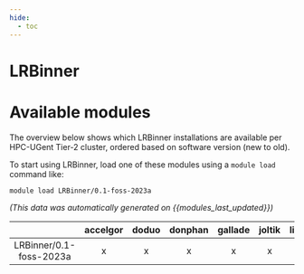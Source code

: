 ```yaml
---
hide:
  - toc
---
```


LRBinner
========

# Available modules


The overview below shows which LRBinner installations are available per HPC-UGent Tier-2 cluster, ordered based on software version (new to old).

To start using LRBinner, load one of these modules using a `module load` command like:

```shell
module load LRBinner/0.1-foss-2023a
```

*(This data was automatically generated on {{modules_last_updated}})*

| |accelgor|doduo|donphan|gallade|joltik|litleo|shinx|
| :---: | :---: | :---: | :---: | :---: | :---: | :---: | :---: |
|LRBinner/0.1-foss-2023a|x|x|x|x|x|x|x|
